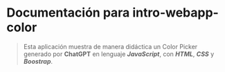 # Documentación para intro-webapp-color
> Esta aplicación muestra de manera didáctica un Color Picker generado por **ChatGPT** en lenguaje ***JavaScript***, con ***HTML***, ***CSS*** y ***Boostrap***.
